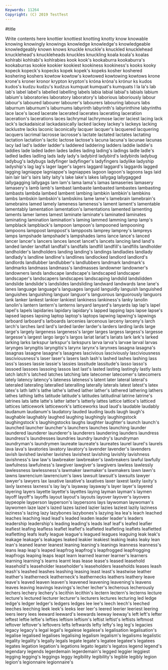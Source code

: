 ```yaml
---
Keywords: 11264
Copyright: (C) 2019 TestTest
---
```


#title

Write contents here
 knottier knottiest knotting knotty know knowable
knowing knowingly knowings knowledge knowledge's knowledgeable knowledgeably known knows knuckle
knuckle's knuckled knucklehead knucklehead's knuckleheads knuckles knuckling koala koala's koalas
kohlrabi kohlrabi's kohlrabies kook kook's kookaburra kookaburra's kookaburras kookie kookier
kookiest kookiness kookiness's kooks kooky kopeck kopeck's kopecks kopek kopek's
kopeks kosher koshered koshering koshers kowtow kowtow's kowtowed kowtowing kowtows
krone krone's kroner kronor krypton krypton's króna króna's krónur ks
kudos kudos's kudzu kudzu's kudzus kumquat kumquat's kumquats l la
la's lab lab's label label's labelled labelling labels labia labial
labial's labials labium labium's laboratories laboratory laboratory's laborious laboriously labour
labour's laboured labourer labourer's labourers labouring labours labs laburnum laburnum's
laburnums labyrinth labyrinth's labyrinthine labyrinths lace lace's laced lacerate lacerated
lacerates lacerating laceration laceration's lacerations laces lachrymal lachrymose lacier laciest
lacing lack lack's lackadaisical lackadaisically lacked lackey lackey's lackeys lacking
lacklustre lacks laconic laconically lacquer lacquer's lacquered lacquering lacquers lacrimal
lacrosse lacrosse's lactate lactated lactates lactating lactation lactation's lactic lactose
lactose's lacuna lacuna's lacunae lacunas lacy lad lad's ladder ladder's
laddered laddering ladders laddie laddie's laddies lade laded laden lades
ladies lading lading's ladings ladle ladle's ladled ladles ladling lads
lady lady's ladybird ladybird's ladybirds ladybug ladybug's ladybugs ladyfinger ladyfinger's
ladyfingers ladylike ladyship ladyship's lag lag's lager lager's lagers laggard
laggard's laggards lagged lagging lagniappe lagniappe's lagniappes lagoon lagoon's lagoons
lags laid lain lair lair's lairs laity laity's lake lake's
lakes lallygag lallygagged lallygagging lallygags lam lam's lama lama's lamas
lamaseries lamasery lamasery's lamb lamb's lambast lambaste lambasted lambastes lambasting
lambasts lambda lambed lambent lambing lambkin lambkin's lambkins lambs lambskin
lambskin's lambskins lame lame's lamebrain lamebrain's lamebrains lamed lamely lameness
lameness's lament lament's lamentable lamentably lamentation lamentation's lamentations lamented lamenting
laments lamer lames lamest laminate laminate's laminated laminates laminating lamination
lamination's laming lammed lamming lamp lamp's lampblack lampblack's lampoon lampoon's
lampooned lampooning lampoons lamppost lamppost's lampposts lamprey lamprey's lampreys lamps
lampshade lampshade's lampshades lams lance lance's lanced lancer lancer's lancers
lances lancet lancet's lancets lancing land land's landed lander landfall
landfall's landfalls landfill landfill's landfills landholder landholder's landholders landing landing's
landings landladies landlady landlady's landline landline's landlines landlocked landlord landlord's
landlords landlubber landlubber's landlubbers landmark landmark's landmarks landmass landmass's landmasses
landowner landowner's landowners lands landscape landscape's landscaped landscaper landscaper's landscapers
landscapes landscaping landslid landslidden landslide landslide's landslides landsliding landward landwards
lane lane's lanes language language's languages languid languidly languish languished
languishes languishing languor languor's languorous languorously languors lank lanker lankest
lankier lankiest lankiness lankiness's lanky lanolin lanolin's lantern lantern's lanterns
lanyard lanyard's lanyards lap lap's lapel lapel's lapels lapidaries lapidary
lapidary's lapped lapping laps lapse lapse's lapsed lapses lapsing laptop
laptop's laptops lapwing lapwing's lapwings larboard larboard's larboards larcenies larcenous
larceny larceny's larch larch's larches lard lard's larded larder larder's
larders larding lards large large's largely largeness largeness's larger larges
largess largess's largesse largesse's largest largo largo's largos lariat lariat's
lariats lark lark's larked larking larks larkspur larkspur's larkspurs larva
larva's larvae larval larvas larynges laryngitis laryngitis's larynx larynx's larynxes
lasagna lasagna's lasagnas lasagne lasagne's lasagnes lascivious lasciviously lasciviousness lasciviousness's
laser laser's lasers lash lash's lashed lashes lashing lass lass's
lasses lassie lassie's lassies lassitude lassitude's lasso lasso's lassoed lassoes
lassoing lassos last last's lasted lasting lastingly lastly lasts latch
latch's latched latches latching late latecomer latecomer's latecomers lately latency
latency's lateness lateness's latent later lateral lateral's lateraled lateraling lateralled
lateralling laterally laterals latest latest's latex latex's lath lath's lathe
lathe's lathed lather lather's lathered lathering lathers lathes lathing laths
latitude latitude's latitudes latitudinal latrine latrine's latrines lats latte latte's
latter latter's latterly lattes lattice lattice's latticed lattices latticework latticework's
latticeworks laud laud's laudable laudably laudanum laudanum's laudatory lauded lauding
lauds laugh laugh's laughable laughably laughed laughing laughingly laughingstock laughingstock's
laughingstocks laughs laughter laughter's launch launch's launched launcher launcher's launchers
launches launching launder laundered launderer launderer's launderers laundering launders laundress
laundress's laundresses laundries laundry laundry's laundryman laundryman's laundrymen laureate laureate's
laureates laurel laurel's laurels lava lava's lavatories lavatory lavatory's lavender
lavender's lavenders lavish lavished lavisher lavishes lavishest lavishing lavishly lavishness
lavishness's law law's lawbreaker lawbreaker's lawbreakers lawful lawfully lawfulness lawfulness's
lawgiver lawgiver's lawgivers lawless lawlessly lawlessness lawlessness's lawmaker lawmaker's lawmakers
lawn lawn's lawns lawrencium lawrencium's laws lawsuit lawsuit's lawsuits lawyer
lawyer's lawyers lax laxative laxative's laxatives laxer laxest laxity laxity's
laxly laxness laxness's lay lay's layaway layaway's layer layer's layered
layering layers layette layette's layettes laying layman layman's laymen layoff
layoff's layoffs layout layout's layouts layover layover's layovers laypeople layperson
layperson's laypersons lays laywoman laywoman's laywomen laze laze's lazed lazes
lazied lazier lazies laziest lazily laziness laziness's lazing lazy lazybones
lazybones's lazying lea lea's leach leached leaches leaching lead lead's
leaded leaden leader leader's leaders leadership leadership's leading leading's leads
leaf leaf's leafed leafier leafiest leafing leafless leaflet leaflet's leafleted
leafleting leaflets leafletted leafletting leafs leafy league league's leagued leagues
leaguing leak leak's leakage leakage's leakages leaked leakier leakiest leaking
leaks leaky lean lean's leaned leaner leanest leaning leaning's leanings
leanness leanness's leans leap leap's leaped leapfrog leapfrog's leapfrogged leapfrogging
leapfrogs leaping leaps leapt learn learned learner learner's learners learning
learning's learns learnt leas lease lease's leased leasehold leasehold's leaseholder
leaseholder's leaseholders leaseholds leases leash leash's leashed leashes leashing leasing
least least's leastwise leather leather's leatherneck leatherneck's leathernecks leathers leathery
leave leave's leaved leaven leaven's leavened leavening leavening's leavens leaves
leaving leavings leavings's lecher lecher's lecherous lecherously lechers lechery lechery's
lecithin lecithin's lectern lectern's lecterns lecture lecture's lectured lecturer lecturer's
lecturers lectures lecturing led ledge ledge's ledger ledger's ledgers ledges
lee lee's leech leech's leeched leeches leeching leek leek's leeks
leer leer's leered leerier leeriest leering leers leery lees leeward
leeward's leewards leeway leeway's left left's lefter leftest leftie leftie's
lefties leftism leftism's leftist leftist's leftists leftmost leftover leftover's leftovers
lefts leftwards lefty lefty's leg leg's legacies legacy legacy's legal
legal's legalese legalese's legalisation legalisation's legalise legalised legalises legalising legalism
legalism's legalisms legalistic legality legality's legally legals legate legate's legatee
legatee's legatees legates legation legation's legations legato legato's legatos legend
legend's legendary legends legerdemain legerdemain's legged leggier leggiest legging legging's
leggings leggy legibility legibility's legible legibly legion legion's legionnaire legionnaire's
